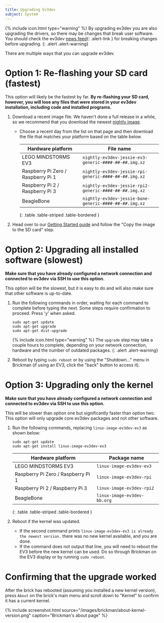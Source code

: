 ```yaml
---
title: Upgrading Ev3dev
subject: System
---
```


{% include icon.html type="warning" %}
By upgrading ev3dev you are also upgrading the drivers, so there may be changes that break user software. 
You should check the ev3dev [news feed](http://www.ev3dev.org/news/){: .alert-link } for breaking changes before upgrading.
{: .alert .alert-warning}

There are multiple ways that you can upgrade ev3dev.

# Option 1: Re-flashing your SD card (fastest)

This option will likely be the fastest by far. **By re-flashing your SD card, however, you will lose any files that were stored in your ev3dev installation, including code and installed programs.**

1. Download a recent image file. We haven't done a full release in a while, so
   we recommend that you download the newest [nightly image](https://oss.jfrog.org/list/oss-snapshot-local/org/ev3dev/brickstrap/).
   - Choose a recent day from the list on that page and then download the file
     that matches your platform based on the table below.
     
     Hardware platform                  | File name
     -----------------------------------|-------------
     LEGO MINDSTORMS EV3                | `nightly-ev3dev-jessie-ev3-generic-####-##-##.img.xz`
     Raspberry Pi Zero / Raspberry Pi 1 | `nightly-ev3dev-jessie-rpi-generic-####-##-##.img.xz`
     Raspberry Pi 2 / Raspberry Pi 3    | `nightly-ev3dev-jessie-rpi2-generic-####-##-##.img.xz`
     BeagleBone                         | `nightly-ev3dev-jessie-bone-generic-####-##-##.img.xz`
     {: .table .table-striped .table-bordered }

2. Head over to our [Getting Started guide](/docs/getting-started#step-2-copy-the-image-on-to-the-sd-card)
   and follow the "Copy the image to the SD card" step.


# Option 2: Upgrading all installed software (slowest)
**Make sure that you have already configured a network connection and connected to ev3dev via SSH to use this option.**

This option will be the slowest, but it is easy to do and will also make sure that other software is up-to-date.

1. Run the following commands in order, waiting for each command to complete
   before typing the next. Some steps require confirmation to proceed. Press
   'y' when asked.

       sudo apt-get update
       sudo apt-get upgrade
       sudo apt-get dist-upgrade

   {% include icon.html type="warning" %}
   The `upgrade` step may take a couple hours to complete, depending on your
   network connection, hardware and the number of outdated packages.
   {: .alert .alert-warning}

2. Reboot by typing `sudo reboot` or by using the "Shutdown..." menu in Brickman
   (if using an EV3, click the "back" button to access it).

# Option 3: Upgrading only the kernel
**Make sure that you have already configured a network connection and connected to ev3dev via SSH to use this option.**

This will be slower than option one but significantly faster than option two.
This option will only upgrade core ev3dev packages and not other software.

1. Run the following commands, replacing `linux-image-ev3dev-ev3` as shown below:

       sudo apt-get update
       sudo apt-get install linux-image-ev3dev-ev3

   Hardware platform                  | Package name
   -----------------------------------|-------------
   LEGO MINDSTORMS EV3                | `linux-image-ev3dev-ev3`
   Raspberry Pi Zero / Raspberry Pi 1 | `linux-image-ev3dev-rpi`
   Raspberry Pi 2 / Raspberry Pi 3    | `linux-image-ev3dev-rpi2`
   BeagleBone                         | `linux-image-ev3dev-bb.org`
   {: .table .table-striped .table-bordered }

2. Reboot if the kernel was updated.
   - If the second command prints
     `linux-image-ev3dev-ev3 is already the newest version.` there was no new
     kernel available, and you are done.
   - If the command does not output that line, you will need to reboot the EV3
     before the new kernel can be used. Do so through
     Brickman on the EV3 display or by running `sudo reboot`.

# Confirming that the upgrade worked

After the brick has rebooted (assuming you installed a new kernel version), press `About` on the brick's main menu and scroll down to "Kernel" to confirm it
has a current kernel.

{% include screenshot.html source="/images/brickman/about-kernel-version.png" caption="Brickman's about page" %}
